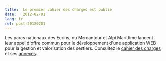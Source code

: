 ```yaml
---
title:  Le premier cahier des charges est publié
date:   2012-02-01
lang: fr
ref: post-20120201
---
```


Les parcs nationaux des Ecrins, du Mercantour et Alpi Marittime lancent leur appel d'offre commun pour le développement d'une application WEB pour la gestion et valorisation des sentiers. Consultez le <a href="http://geotrek.ecrins-parcnational.fr/ressources/cctp/2012-02-CCTP-carto_sentiers-PNE-PNM.pdf" target="_blank">cahier des charges</a> et ses <a href="http://geotrek.ecrins-parcnational.fr/ressources/cctp/" target="_blank">annexes</a>.